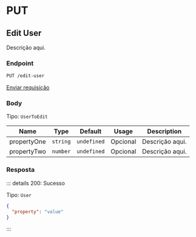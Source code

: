 # PUT

## Edit User

Descrição aqui.

### Endpoint

```sh
PUT /edit-user
```

[Enviar requisição](https://hopp.sh/r/RhtmRWywdrvY '/edit-user')

### Body

Tipo: `UserToEdit`

| Name        | Type     | Default     | Usage    | Description     |
| ----------- | -------- | ----------- | -------- | --------------- |
| propertyOne | `string` | `undefined` | Opcional | Descrição aqui. |
| propertyTwo | `number` | `undefined` | Opcional | Descrição aqui. |

### Resposta

::: details 200: Sucesso

Tipo: `User`

```json
{
  "property": "value"
}
```

:::
